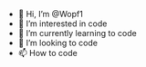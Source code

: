 - 👋 Hi, I’m @Wopf1
- 👀 I’m interested in code
- 🌱 I’m currently learning to code 
- 💞️ I’m looking to code
- 📫 How to code

<!---
Wopf1/Wopf1 is a ✨ special ✨ repository because its `README.md` (this file) appears on your GitHub profile.
You can click the Preview link to take a look at your changes.
--->

